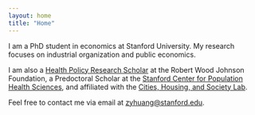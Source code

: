 ```yaml
---
layout: home
title: "Home"
---
```


I am a PhD student in economics at Stanford University. My research focuses on industrial organization and public economics.

I am also a [Health Policy Research Scholar](https://healthpolicyresearch-scholars.org) at the Robert Wood Johnson Foundation, a Predoctoral Scholar at the [Stanford Center for Population Health Sciences](https://med.stanford.edu/phs/), and affiliated with the [Cities, Housing, and Society Lab](https://chslab.stanford.edu/faculty-researchers).

Feel free to contact me via email at [zyhuang@stanford.edu](mailto:zyhuang@stanford.edu).
